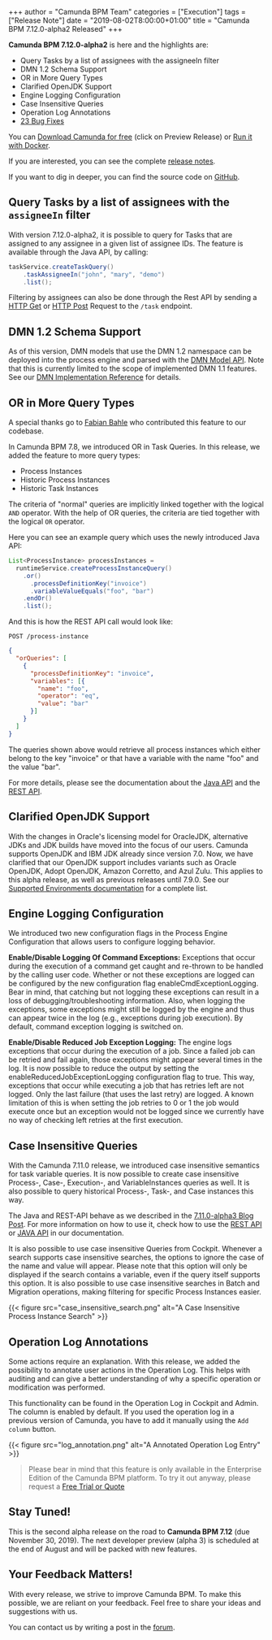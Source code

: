 +++
author = "Camunda BPM Team"
categories = ["Execution"]
tags = ["Release Note"]
date = "2019-08-02T8:00:00+01:00"
title = "Camunda BPM 7.12.0-alpha2 Released"
+++

**Camunda BPM 7.12.0-alpha2** is here and the highlights are:

* Query Tasks by a list of assignees with the assigneeIn filter
* DMN 1.2 Schema Support
* OR in More Query Types
* Clarified OpenJDK Support
* Engine Logging Configuration
* Case Insensitive Queries
* Operation Log Annotations
* [23 Bug Fixes](https://jira.camunda.com/issues/?jql=issuetype%20%3D%20%22Bug%20Report%22%20AND%20fixVersion%20%3D%207.12.0-alpha2)

You can [Download Camunda for free](https://camunda.com/download/) (click on Preview Release) or [Run it with Docker](https://hub.docker.com/r/camunda/camunda-bpm-platform/).


If you are interested, you can see the complete [release notes](https://jira.camunda.com/secure/ReleaseNote.jspa?projectId=10230&version=15508).

If you want to dig in deeper, you can find the source code on [GitHub](https://github.com/camunda/camunda-bpm-platform/releases/tag/7.12.0-alpha2).

<!--more-->


## Query Tasks by a list of assignees with the `assigneeIn` filter

With version 7.12.0-alpha2, it is possible to query for Tasks that are assigned to any assignee in a
given list of assignee IDs. The feature is available through the Java API, by calling:
```java
taskService.createTaskQuery()
    .taskAssigneeIn("john", "mary", "demo")
    .list();
```
Filtering by assignees can also be done through the Rest API by sending a [HTTP Get](https://docs.camunda.org/manual/latest/reference/rest/task/get-query/) or
[HTTP Post](https://docs.camunda.org/manual/latest/reference/rest/task/post-query/#request) Request to the `/task` endpoint.

## DMN 1.2 Schema Support

As of this version, DMN models that use the DMN 1.2 namespace can be deployed into the process engine and parsed with the [DMN Model API](https://docs.camunda.org/manual/latest/user-guide/model-api/dmn-model-api/). Note that this is currently limited to the scope of implemented DMN 1.1 features. See our [DMN Implementation Reference](https://docs.camunda.org/manual/latest/reference/dmn11/) for details.

## OR in More Query Types

A special thanks go to [Fabian Bahle](https://github.com/funfried) who contributed this feature
to our codebase.

In Camunda BPM 7.8, we introduced OR in Task Queries. In this release, we added the feature to
more query types:

* Process Instances
* Historic Process Instances
* Historic Task Instances

The criteria of "normal" queries are implicitly linked together with the logical `AND` operator.
With the help of OR queries, the criteria are tied together with the logical `OR` operator.

Here you can see an example query which uses the newly introduced Java API:
```java
List<ProcessInstance> processInstances =
  runtimeService.createProcessInstanceQuery()
    .or()
      .processDefinitionKey("invoice")
      .variableValueEquals("foo", "bar")
    .endOr()
    .list();
```

And this is how the REST API call would look like:

`POST /process-instance`
```json
{
  "orQueries": [
    {
      "processDefinitionKey": "invoice",
      "variables": [{
        "name": "foo",
        "operator": "eq",
        "value": "bar"
      }]
    }
  ]
}
```

The queries shown above would retrieve all process instances which either belong to the key
"invoice" or that have a variable with the name "foo" and the value "bar".

For more details, please see the documentation about the
[Java API](http://docs.camunda.org/manual/latest/user-guide/process-engine/process-engine-api/#or-queries) and the
[REST API](http://docs.camunda.org/manual/latest/reference/rest/process-instance/post-query/#request-with-or-queries).


## Clarified OpenJDK Support

With the changes in Oracle's licensing model for OracleJDK, alternative JDKs and JDK builds have moved into the focus of our users. Camunda supports OpenJDK and IBM JDK already since version 7.0. Now, we have clarified that our OpenJDK support includes variants such as Oracle OpenJDK, Adopt OpenJDK, Amazon Corretto, and Azul Zulu. This applies to this alpha release, as well as previous releases until 7.9.0. See our [Supported Environments documentation](https://docs.camunda.org/manual/latest/introduction/supported-environments/#java-runtime) for a complete list.

## Engine Logging Configuration

We introduced two new configuration flags in the Process Engine Configuration that allows users to configure logging behavior.

<strong>Enable/Disable Logging Of Command Exceptions:</strong> Exceptions that occur during the execution of a command get caught and re-thrown to be handled by the calling user code. Whether or not these exceptions are logged can be configured by the new configuration flag enableCmdExceptionLogging. Bear in mind, that catching but not logging these exceptions can result in a loss of debugging/troubleshooting information. Also, when logging the exceptions, some exceptions might still be logged by the engine and thus can appear twice in the log (e.g., exceptions during job execution). By default, command exception logging is switched on.

<strong>Enable/Disable Reduced Job Exception Logging:</strong> The engine logs exceptions that occur during the execution of a job. Since a failed job can be retried and fail again, those exceptions might appear several times in the log. It is now possible to reduce the output by setting the enableReducedJobExceptionLogging configuration flag to true. This way, exceptions that occur while executing a job that has retries left are not logged. Only the last failure (that uses the last retry) are logged. A known limitation of this is when setting the job retries to 0 or 1 the job would execute once but an exception would not be logged since we currently have no way of checking left retries at the first execution.


## Case Insensitive Queries
With the Camunda 7.11.0 release, we introduced case insensitive semantics for task variable queries. It is now possible to create case insensitive Process-, Case-, Execution-, and VariableInstances queries as well. It is also possible to query historical Process-, Task-, and Case instances this way.

The Java and REST-API behave as we described in the [7.11.0-alpha3 Blog Post](https://blog.camunda.com/post/2019/03/camunda-bpm-7110-alpha3-released/). For more information on how to use it, check how to use the [REST API](https://docs.camunda.org/manual/latest/reference/rest/process-instance/post-query/) or [JAVA API](https://docs.camunda.org/javadoc/camunda-bpm-platform/7.12/org/camunda/bpm/engine/runtime/ProcessInstanceQuery.html) in our documentation.

It is also possible to use case insensitive Queries from Cockpit. Whenever a search supports case insensitive searches, the options to ignore the case of the name and value will appear. Please note that this option will only be displayed if the search contains a variable, even if the query itself supports this option. It is also possible to use case insensitive searches in Batch and Migration operations, making filtering for specific Process Instances easier.

{{< figure src="case_insensitive_search.png" alt="A Case Insensitive Process Instance Search" >}}


## Operation Log Annotations
Some actions require an explanation. With this release, we added the possibility to annotate user actions in the Operation Log. This helps with auditing and can give a better understanding of why a specific operation or modification was performed.

This functionality can be found in the Operation Log in Cockpit and Admin. The column is enabled by default. If you used the operation log in a previous version of Camunda, you have to add it manually using the `Add column` button.

{{< figure src="log_annotation.png" alt="A Annotated Operation Log Entry" >}}

> Please bear in mind that this feature is only available in the Enterprise Edition of the Camunda BPM platform. To try it out anyway, please request a [Free Trial or Quote](https://camunda.com/enterprise/)


## Stay Tuned!

This is the second alpha release on the road to **Camunda BPM 7.12** (due November 30, 2019). The next developer preview
(alpha 3) is scheduled at the end of August and will be packed with new features.

## Your Feedback Matters!

With every release, we strive to improve Camunda BPM. To make this possible, we are reliant on your feedback. Feel free to share your ideas and suggestions with us.

You can contact us by writing a post in the [forum](https://forum.camunda.org/).
